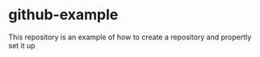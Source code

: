 # github-example
This repository is an example of how to create a repository and propertly set it up

